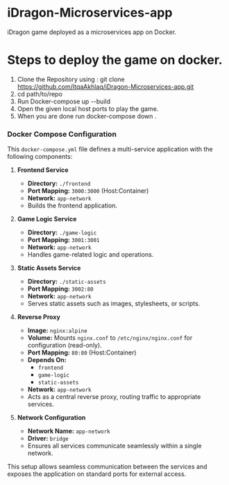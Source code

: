 # iDragon-Microservices-app
iDragon game deployed as a microservices app on Docker.

# Steps to deploy the game on docker.

1. Clone the Repository using : git clone https://github.com/ItqaAkhlaq/iDragon-Microservices-app.git
2. cd path/to/repo
3. Run Docker-compose up --build  
4. Open the given local host ports to play the game.
5. When you are done run  docker-compose down .


### Docker Compose Configuration

This `docker-compose.yml` file defines a multi-service application with the following components:

1. **Frontend Service**  
   - **Directory:** `./frontend`  
   - **Port Mapping:** `3000:3000` (Host:Container)  
   - **Network:** `app-network`  
   - Builds the frontend application.

2. **Game Logic Service**  
   - **Directory:** `./game-logic`  
   - **Port Mapping:** `3001:3001`  
   - **Network:** `app-network`  
   - Handles game-related logic and operations.

3. **Static Assets Service**  
   - **Directory:** `./static-assets`  
   - **Port Mapping:** `3002:80`  
   - **Network:** `app-network`  
   - Serves static assets such as images, stylesheets, or scripts.

4. **Reverse Proxy**  
   - **Image:** `nginx:alpine`  
   - **Volume:** Mounts `nginx.conf` to `/etc/nginx/nginx.conf` for configuration (read-only).  
   - **Port Mapping:** `80:80` (Host:Container)  
   - **Depends On:**  
     - `frontend`  
     - `game-logic`  
     - `static-assets`  
   - **Network:** `app-network`  
   - Acts as a central reverse proxy, routing traffic to appropriate services.

5. **Network Configuration**  
   - **Network Name:** `app-network`  
   - **Driver:** `bridge`  
   - Ensures all services communicate seamlessly within a single network.

This setup allows seamless communication between the services and exposes the application on standard ports for external access.





